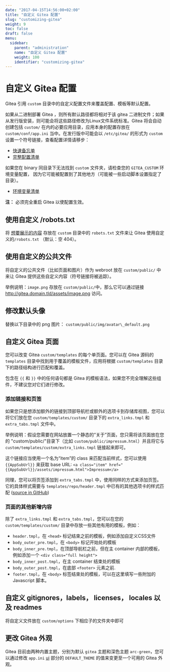```yaml
---
date: "2017-04-15T14:56:00+02:00"
title: "自定义 Gitea 配置"
slug: "customizing-gitea"
weight: 9
toc: false
draft: false
menu:
  sidebar:
    parent: "administration"
    name: "自定义 Gitea 配置"
    weight: 100
    identifier: "customizing-gitea"
---
```


# 自定义 Gitea 配置

Gitea 引用 `custom` 目录中的自定义配置文件来覆盖配置、模板等默认配置。

如果从二进制部署 Gitea ，则所有默认路径都将相对于该 gitea 二进制文件；如果从发行版安装，则可能会将这些路径修改为Linux文件系统标准。Gitea
将会自动创建包括 `custom/` 在内的必要应用目录，应用本身的配置存放在
`custom/conf/app.ini` 当中。在发行版中可能会以 `/etc/gitea/` 的形式为 `custom` 设置一个符号链接，查看配置详情请移步：

- [快速备忘单](https://docs.gitea.io/en-us/config-cheat-sheet/)
- [完整配置清单](https://github.com/go-gitea/gitea/blob/master/custom/conf/app.example.ini)

如果您在 binary 同目录下无法找到 `custom` 文件夹，请检查您的 `GITEA_CUSTOM`
环境变量配置， 因为它可能被配置到了其他地方（可能被一些启动脚本设置指定了目录）。

- [环境变量清单](https://docs.gitea.io/en-us/specific-variables/)

**注：** 必须完全重启 Gitea 以使配置生效。

## 使用自定义 /robots.txt

将 [想要展示的内容](http://www.robotstxt.org/) 存放在 `custom` 目录中的
`robots.txt` 文件来让 Gitea 使用自定义的`/robots.txt` （默认：空 404）。

## 使用自定义的公共文件

将自定义的公共文件（比如页面和图片）作为 webroot 放在 `custom/public/` 中来让 Gitea 提供这些自定义内容（符号链接将被追踪）。

举例说明：`image.png` 存放在 `custom/public/`中，那么它可以通过链接 http://gitea.domain.tld/assets/image.png 访问。

## 修改默认头像

替换以下目录中的 png 图片： `custom/public/img/avatar\_default.png`

## 自定义 Gitea 页面

您可以改变 Gitea `custom/templates` 的每个单页面。您可以在 Gitea 源码的 `templates` 目录中找到用于覆盖的模板文件，应用将根据
`custom/templates` 目录下的路径结构进行匹配和覆盖。

包含在 `{{` 和 `}}` 中的任何语句都是 Gitea 的模板语法，如果您不完全理解这些组件，不建议您对它们进行修改。

### 添加链接和页签

如果您只是想添加额外的链接到顶部导航栏或额外的选项卡到存储库视图，您可以将它们放在您 `custom/templates/custom/` 目录下的 `extra_links.tmpl` 和 `extra_tabs.tmpl` 文件中。

举例说明：假设您需要在网站放置一个静态的“关于”页面，您只需将该页面放在您的
"custom/public/"目录下（比如 `custom/public/impressum.html`）并且将它与 `custom/templates/custom/extra_links.tmpl` 链接起来即可。

这个链接应当使用一个名为“item”的 class 来匹配当前样式，您可以使用 `{{AppSubUrl}}` 来获取 base URL:
`<a class="item" href="{{AppSubUrl}}/assets/impressum.html">Impressum</a>`

同理，您可以将页签添加到 `extra_tabs.tmpl` 中，使用同样的方式来添加页签。它的具体样式需要与
`templates/repo/header.tmpl` 中已有的其他选项卡的样式匹配
([source in GitHub](https://github.com/go-gitea/gitea/blob/master/templates/repo/header.tmpl))

### 页面的其他新增内容

除了 `extra_links.tmpl` 和 `extra_tabs.tmpl`，您可以在您的 `custom/templates/custom/` 目录中存放一些其他有用的模板，例如：

- `header.tmpl`，在 `<head>` 标记结束之前的模板，例如添加自定义CSS文件
- `body_outer_pre.tmpl`，在 `<body>` 标记开始处的模板
- `body_inner_pre.tmpl`，在顶部导航栏之前，但在主 container 内部的模板，例如添加一个 `<div class="full height">`
- `body_inner_post.tmpl`，在主 container 结束处的模板
- `body_outer_post.tmpl`，在底部 `<footer>` 元素之前.
- `footer.tmpl`，在 `<body>` 标签结束处的模板，可以在这里填写一些附加的 Javascript 脚本。

## 自定义 gitignores，labels， licenses， locales 以及 readmes

将自定义文件放在 `custom/options` 下相应子的文件夹中即可

## 更改 Gitea 外观

Gitea 目前由两种内置主题，分别为默认 `gitea` 主题和深色主题 `arc-green`，您可以通过修改
`app.ini` [ui](https://docs.gitea.io/en-us/config-cheat-sheet/#ui-ui) 部分的 `DEFAULT_THEME` 的值来变更至一个可用的 Gitea 外观。
